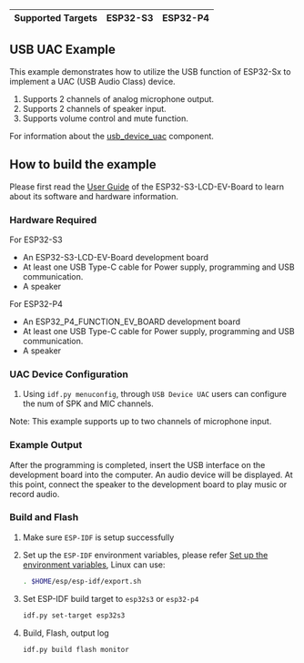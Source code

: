 | Supported Targets | ESP32-S3 | ESP32-P4 |
| ----------------- | -------- | -------- |
## USB UAC Example

This example demonstrates how to utilize the USB function of ESP32-Sx to implement a UAC (USB Audio Class) device.

1. Supports 2 channels of analog microphone output.
2. Supports 2 channels of speaker input.
3. Supports volume control and mute function.

For information about the [usb_device_uac](https://docs.espressif.com/projects/esp-iot-solution/zh_CN/latest/usb/usb_device/usb_device_uac.html) component.

## How to build the example

Please first read the [User Guide](https://docs.espressif.com/projects/esp-dev-kits/en/latest/esp32s3/esp32-s3-lcd-ev-board/user_guide.html#esp32-s3-lcd-ev-board) of the ESP32-S3-LCD-EV-Board to learn about its software and hardware information.

### Hardware Required

For ESP32-S3

* An ESP32-S3-LCD-EV-Board development board
* At least one USB Type-C cable for Power supply, programming and USB communication.
* A speaker

For ESP32-P4

* An ESP32_P4_FUNCTION_EV_BOARD development board
* At least one USB Type-C cable for Power supply, programming and USB communication.
* A speaker

### UAC Device Configuration

1. Using `idf.py menuconfig`, through `USB Device UAC` users can configure the num of SPK and MIC channels.

Note: This example supports up to two channels of microphone input.

### Example Output

After the programming is completed, insert the USB interface on the development board into the computer. An audio device will be displayed. At this point, connect the speaker to the development board to play music or record audio.

### Build and Flash

1. Make sure `ESP-IDF` is setup successfully

2. Set up the `ESP-IDF` environment variables, please refer [Set up the environment variables](https://docs.espressif.com/projects/esp-idf/en/latest/esp32/get-started/index.html#step-4-set-up-the-environment-variables), Linux can use:

    ```bash
    . $HOME/esp/esp-idf/export.sh
    ```

3. Set ESP-IDF build target to `esp32s3` or `esp32-p4`

    ```bash
    idf.py set-target esp32s3
    ```

4. Build, Flash, output log

    ```bash
    idf.py build flash monitor
    ```
